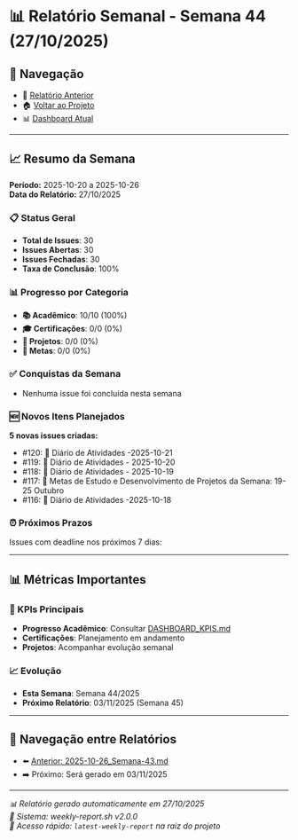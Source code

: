 # 📊 Relatório Semanal - Semana 44 (27/10/2025)

## 🔗 Navegação
- 📄 [Relatório Anterior](./2025-10-26_Semana-43.md)
- 🏠 [Voltar ao Projeto](../../README.md)
- 📊 [Dashboard Atual](../../DASHBOARD_KPIS.md)

---

## 📈 Resumo da Semana
**Período:** 2025-10-20 a 2025-10-26  
**Data do Relatório:** 27/10/2025

### 📋 Status Geral
- **Total de Issues**: 30
- **Issues Abertas**: 30  
- **Issues Fechadas**: 30
- **Taxa de Conclusão**: 100%

### 📊 Progresso por Categoria
- **📚 Acadêmico**: 10/10 (100%)
- **🎓 Certificações**: 0/0 (0%)
- **🚀 Projetos**: 0/0 (0%)
- **🎯 Metas**: 0/0 (0%)

### ✅ Conquistas da Semana
- Nenhuma issue foi concluída nesta semana

### 🆕 Novos Itens Planejados
**5 novas issues criadas:**
- #120: 📝 Diário de Atividades -2025-10-21
- #119: 📝 Diário de Atividades - 2025-10-20
- #118: 📝 Diário de Atividades - 2025-10-19
- #117: 🎯 Metas de Estudo e Desenvolvimento de Projetos da Semana: 19-25 Outubro
- #116: 📝 Diário de Atividades -2025-10-18

### ⏰ Próximos Prazos
Issues com deadline nos próximos 7 dias:

---

## 📊 Métricas Importantes

### 🎯 KPIs Principais
- **Progresso Acadêmico**: Consultar [DASHBOARD_KPIS.md](../../DASHBOARD_KPIS.md)
- **Certificações**: Planejamento em andamento
- **Projetos**: Acompanhar evolução semanal

### 📈 Evolução
- **Esta Semana**: Semana 44/2025
- **Próximo Relatório**: 03/11/2025 (Semana 45)

---

## 🔄 Navegação entre Relatórios
- ⬅️ [Anterior: 2025-10-26_Semana-43.md](./2025-10-26_Semana-43.md)
- ➡️ Próximo: Será gerado em 03/11/2025

---

*📊 Relatório gerado automaticamente em 27/10/2025*  
*🤖 Sistema: weekly-report.sh v2.0.0*  
*🔗 Acesso rápido: `latest-weekly-report` na raiz do projeto*

